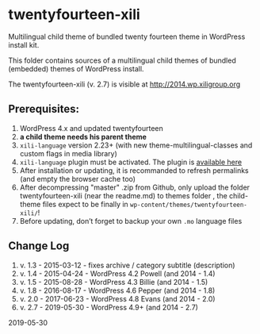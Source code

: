 twentyfourteen-xili
===================

Multilingual child theme of bundled twenty fourteen theme in WordPress install kit.

This folder contains sources of a multilingual child themes of bundled (embedded) themes of WordPress install.

The twentyfourteen-xili (v. 2.7) is visible at http://2014.wp.xiligroup.org


## Prerequisites:

1. WordPress 4.x and updated twentyfourteen
1. **a child theme needs his parent theme**
1. `xili-language` version 2.23+ (with new theme-multilingual-classes and custom flags in media library)
1. `xili-language` plugin must be activated. The plugin is [available here](http://wordpress.org/plugins/xili-language/)
1. After installation or updating, it is recommanded to refresh permalinks (and empty the browser cache too)
1. After decompressing "master" .zip from Github, only upload the folder twentyfourteen-xili (near the readme.md) to themes folder , the child-theme files expect to be finally in `wp-content/themes/twentyfourteen-xili/`!
1. Before updating, don’t forget to backup your own `.mo` language files

## Change Log
1. v. 1.3 - 2015-03-12 - fixes archive / category subtitle (description)
1. v. 1.4 - 2015-04-24 - WordPress 4.2 Powell (and 2014 - 1.4)
1. v. 1.5 - 2015-08-28 - WordPress 4.3 Billie (and 2014 - 1.5)
1. v. 1.8 - 2016-08-17 - WordPress 4.6 Pepper (and 2014 - 1.8)
1. v. 2.0 - 2017-06-23 - WordPress 4.8 Evans (and 2014 - 2.0)
1. v. 2.7 - 2019-05-30 - WordPress 4.9+ (and 2014 - 2.7)

2019-05-30